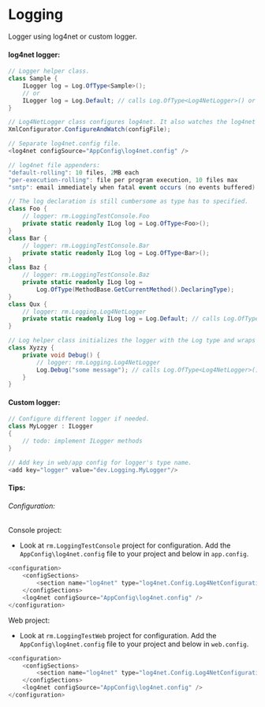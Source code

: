 Logging
=======

Logger using log4net or custom logger.

#### log4net logger:

```c#
// Logger helper class.
class Sample {
	ILogger log = Log.OfType<Sample>();
	// or 
	ILogger log = Log.Default; // calls Log.OfType<Log4NetLogger>() or configured logger
}

// Log4NetLogger class configures log4net. It also watches the log4net config file for changes at runtime.
XmlConfigurator.ConfigureAndWatch(configFile);
```

```c#
// Separate log4net.config file.
<log4net configSource="AppConfig\log4net.config" />
```

```c#
// log4net file appenders:
"default-rolling": 10 files, 2MB each
"per-execution-rolling": file per program execution, 10 files max
"smtp": email immediately when fatal event occurs (no events buffered)
```

```c#
// The log declaration is still cumbersome as type has to specified.
class Foo {
	// logger: rm.LoggingTestConsole.Foo
	private static readonly ILog log = Log.OfType<Foo>();
}
class Bar {
	// logger: rm.LoggingTestConsole.Bar
	private static readonly ILog log = Log.OfType<Bar>();
}
class Baz {
	// logger: rm.LoggingTestConsole.Baz
	private static readonly ILog log = 
		Log.OfType(MethodBase.GetCurrentMethod().DeclaringType);
}
class Qux {
	// logger: rm.Logging.Log4NetLogger
	private static readonly ILog log = Log.Default; // calls Log.OfType<Log4NetLogger>() or configured logger
}
```

```c#
// Log helper class initializes the logger with the Log type and wraps log4net methods. 
class Xyzzy {
	private void Debug() {
		// logger: rm.Logging.Log4NetLogger
		Log.Debug("some message"); // calls Log.OfType<Log4NetLogger>() or configured logger
	}
}
```

#### Custom logger:

```c#
// Configure different logger if needed.
class MyLogger : ILogger
{
	// todo: implement ILogger methods
}
```

```c#
// Add key in web/app config for logger's type name.
<add key="logger" value="dev.Logging.MyLogger"/>
```

#### Tips:

###### Configuration:

Console project:
- Look at `rm.LoggingTestConsole` project for configuration. Add the `AppConfig\log4net.config` file to your project and below in `app.config`.
```c#
<configuration>
	<configSections>
		<section name="log4net" type="log4net.Config.Log4NetConfigurationSectionHandler, log4net" />
	</configSections>
	<log4net configSource="AppConfig\log4net.config" />
</configuration>
```

Web project:
- Look at `rm.LoggingTestWeb` project for configuration. Add the `AppConfig\log4net.config` file to your project and below in `web.config`.
```c#
<configuration>
	<configSections>
		<section name="log4net" type="log4net.Config.Log4NetConfigurationSectionHandler, log4net" />
	</configSections>
	<log4net configSource="AppConfig\log4net.config" />
</configuration>
```
